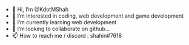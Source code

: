- 👋 Hi, I’m @KdotMShah
- 👀 I’m interested in coding, web development and game development
- 🌱 I’m currently learning web development
- 💞️ I’m looking to collaborate on github...
- 📫 How to reach me / discord : shahin#7618

<!---
KdotMShah/KdotMShah is a ✨ special ✨ repository because its `README.md` (this file) appears on your GitHub profile.
You can click the Preview link to take a look at your changes.
--->
